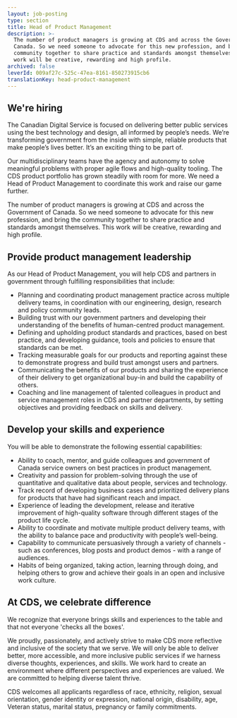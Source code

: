 ```yaml
---
layout: job-posting
type: section
title: Head of Product Management
description: >-
  The number of product managers is growing at CDS and across the Government of
  Canada. So we need someone to advocate for this new profession, and bring the
  community together to share practice and standards amongst themselves. This
  work will be creative, rewarding and high profile.
archived: false
leverId: 009af27c-525c-47ea-8161-850273915cb6
translationKey: head-product-management
---
```

## We're hiring

The Canadian Digital Service is focused on delivering better public services using the best technology and design, all informed by people’s needs. We’re transforming government from the inside with simple, reliable products that make people’s lives better. It’s an exciting thing to be part of.

Our multidisciplinary teams have the agency and autonomy to solve meaningful problems with proper agile flows and high-quality tooling. The CDS product portfolio has grown steadily with room for more. We need a Head of Product Management to coordinate this work and raise our game further.

The number of product managers is growing at CDS and across the Government of Canada. So we need someone to advocate for this new profession, and bring the community together to share practice and standards amongst themselves. This work will be creative, rewarding and high profile.

## Provide product management leadership

As our Head of Product Management, you will help CDS and partners in government through fulfilling responsibilities that include:

* Planning and coordinating product management practice across multiple delivery teams, in coordination with our engineering, design, research and policy community leads.
* Building trust with our government partners and developing their understanding of the benefits of human-centred product management.
* Defining and upholding product standards and practices, based on best practice, and developing guidance, tools and policies to ensure that standards can be met.
* Tracking measurable goals for our products and reporting against these to demonstrate progress and build trust amongst users and partners.
* Communicating the benefits of our products and sharing the experience of their delivery to get organizational buy-in and build the capability of others.
* Coaching and line management of talented colleagues in product and service management roles in CDS and partner departments, by setting objectives and providing feedback on skills and delivery.

## Develop your skills and experience

You will be able to demonstrate the following essential capabilities:

* Ability to coach, mentor, and guide colleagues and government of Canada service owners on best practices in product management.
* Creativity and passion for problem-solving through the use of quantitative and qualitative data about people, services and technology.
* Track record of developing business cases and prioritized delivery plans for products that have had significant reach and impact.
* Experience of leading the development, release and iterative improvement of high-quality software through different stages of the product life cycle.
* Ability to coordinate and motivate multiple product delivery teams, with the ability to balance pace and productivity with people’s well-being.
* Capability to communicate persuasively through a variety of channels - such as conferences, blog posts and product demos - with a range of audiences.
* Habits of being organized, taking action, learning through doing, and helping others to grow and achieve their goals in an open and inclusive work culture.

## At CDS, we celebrate difference

We recognize that everyone brings skills and experiences to the table and that not everyone 'checks all the boxes'.

We proudly, passionately, and actively strive to make CDS more reflective and inclusive of the society that we serve. We will only be able to deliver better, more accessible, and more inclusive public services if we harness diverse thoughts, experiences, and skills. We work hard to create an environment where different perspectives and experiences are valued. We are committed to helping diverse talent thrive.

CDS welcomes all applicants regardless of race, ethnicity, religion, sexual orientation, gender identity or expression, national origin, disability, age, Veteran status, marital status, pregnancy or family commitments.
